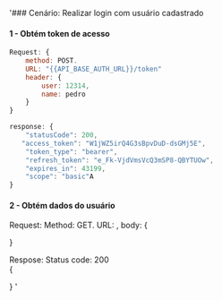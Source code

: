 '### Cenário: Realizar login com usuário cadastrado

#### 1 - Obtém token de acesso

```javascript
Request: {
    method: POST.
    URL: "{{API_BASE_AUTH_URL}}/token"
    header: {
        user: 12314,
        name: pedro
    }
}
```

```javascript
response: {
    "statusCode": 200,
   "access_token": "W1jWZ5irQ4G3sBpvDuD-dsGMj5E",
    "token_type": "bearer",
    "refresh_token": "e_Fk-VjdVmsVcQ3mSP8-QBYTUOw",
    "expires_in": 43199,
    "scope": "basic"A
}
```
#### 2 - Obtém dados do usuário

Request:
Method: GET.
URL: ,
body: {

}

Respose:
Status code: 200  
{

}
'